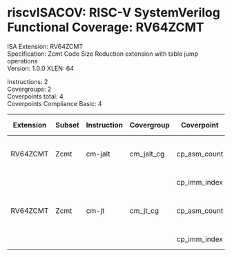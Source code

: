 # riscvISACOV: RISC-V SystemVerilog Functional Coverage: RV64ZCMT

ISA Extension: RV64ZCMT  
Specification: Zcmt Code Size Reduction extension with table jump operations  
Version:       1.0.0
XLEN:          64 

Instructions:  2  
Covergroups:   2  
Coverpoints total:   4  
Coverpoints Compliance Basic:  4  

| Extension | Subset | Instruction| Covergroup | Coverpoint     | Coverpoint Description | Coverpoint Level  |
| ----------| ------ | ---------- | ---------- | -------------- | ---------------------- | ----------------- |
| RV64ZCMT              |           Zcmt |    cm-jalt |  cm_jalt_cg | cp_asm_count | Number of times instruction is executed | Compliance Basic
|                       |                |            |             | cp_imm_index |   JVT index | Compliance Basic
| RV64ZCMT              |           Zcmt |      cm-jt |    cm_jt_cg | cp_asm_count | Number of times instruction is executed | Compliance Basic
|                       |                |            |             | cp_imm_index |   JVT index | Compliance Basic


